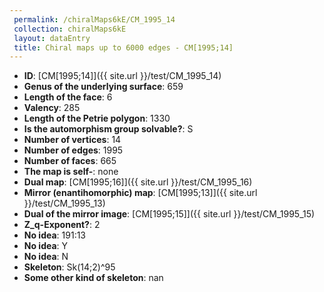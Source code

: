 ```yaml
--- 
 permalink: /chiralMaps6kE/CM_1995_14 
 collection: chiralMaps6kE
 layout: dataEntry
 title: Chiral maps up to 6000 edges - CM[1995;14]
---
```


- **ID**: [CM[1995;14]]({{ site.url }}/test/CM_1995_14)
- **Genus of the underlying surface**: 659
- **Length of the face**: 6
- **Valency**: 285
- **Length of the Petrie polygon**: 1330
- **Is the automorphism group solvable?**: S
- **Number of vertices**: 14
- **Number of edges**: 1995
- **Number of faces**: 665
- **The map is self-**: none
- **Dual map**: [CM[1995;16]]({{ site.url }}/test/CM_1995_16)
- **Mirror (enantihomorphic) map**: [CM[1995;13]]({{ site.url }}/test/CM_1995_13)
- **Dual of the mirror image**: [CM[1995;15]]({{ site.url }}/test/CM_1995_15)
- **Z_q-Exponent?**: 2
- **No idea**:  191:13
- **No idea**: Y
- **No idea**: N
- **Skeleton**: Sk(14;2)^95
- **Some other kind of skeleton**: nan
